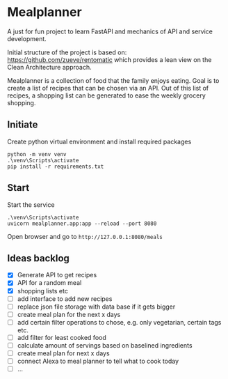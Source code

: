 # Mealplanner

A just for fun project to learn FastAPI and mechanics of API and service development.

Initial structure of the project is based on: https://github.com/zueve/rentomatic which provides a lean view on the Clean Architecture approach.


Mealplanner is a collection of food that the family enjoys eating. Goal is to create a list of recipes that can be chosen via an API. Out of this list of recipes, a shopping list can be generated to ease the weekly grocery shopping.


## Initiate

Create python virtual environment and install required packages

```
python -m venv venv
.\venv\Scripts\activate
pip install -r requirements.txt
```

## Start

Start the service

```
.\venv\Scripts\activate
uvicorn mealplanner.app:app --reload --port 8080
```

Open browser and go to ```http://127.0.0.1:8080/meals```

## Ideas backlog

- [x] Generate API to get recipes
- [x] API for a random meal
- [x] shopping lists etc
- [ ] add interface to add new recipes
- [ ] replace json file storage with data base if it gets bigger
- [ ] create meal plan for the next x days
- [ ] add certain filter operations to chose, e.g. only vegetarian, certain tags etc.
- [ ] add filter for least cooked food
- [ ] calculate amount of servings based on baselined ingredients
- [ ] create meal plan for next x days
- [ ] connect Alexa to meal planner to tell what to cook today
- [ ] ...
